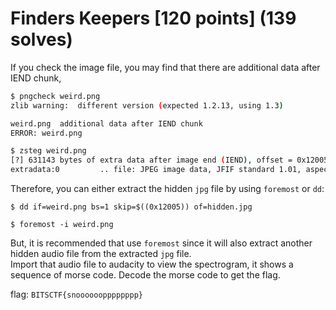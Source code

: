 # Finders Keepers [120 points] (139 solves)
If you check the image file, you may find that there are additional data after IEND chunk,
```bash
$ pngcheck weird.png
zlib warning:  different version (expected 1.2.13, using 1.3)

weird.png  additional data after IEND chunk
ERROR: weird.png

$ zsteg weird.png
[?] 631143 bytes of extra data after image end (IEND), offset = 0x12005
extradata:0         .. file: JPEG image data, JFIF standard 1.01, aspect ratio, density 1x1, segment length 16, baseline, precision 8, 1280x1000, components 3
```
Therefore, you can either extract the hidden `jpg` file by using `foremost` or `dd`:
```
$ dd if=weird.png bs=1 skip=$((0x12005)) of=hidden.jpg

$ foremost -i weird.png
```
But, it is recommended that use `foremost` since it will also extract another hidden audio file from the extracted `jpg` file.\
Import that audio file to audacity to view the spectrogram, it shows a sequence of morse code. Decode the morse code to get the flag.

flag: `BITSCTF{snoooooopppppppp}`